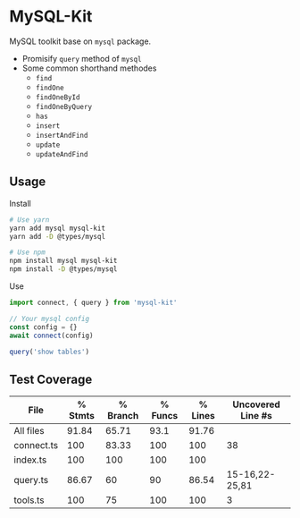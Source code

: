 # MySQL-Kit

MySQL toolkit base on `mysql` package.

- Promisify `query` method of `mysql`
- Some common shorthand methodes
  - `find`
  - `findOne`
  - `findOneById`
  - `findOneByQuery`
  - `has`
  - `insert`
  - `insertAndFind`
  - `update`
  - `updateAndFind`

## Usage

Install

```sh
# Use yarn
yarn add mysql mysql-kit
yarn add -D @types/mysql

# Use npm
npm install mysql mysql-kit
npm install -D @types/mysql
```

Use

```typescript
import connect, { query } from 'mysql-kit'

// Your mysql config
const config = {}
await connect(config)

query('show tables')
```

## Test Coverage

| File       | % Stmts | % Branch | % Funcs | % Lines | Uncovered Line #s |
| ---------- | ------- | -------- | ------- | ------- | ----------------- |
| All files  | 91.84   | 65.71    | 93.1    | 91.76   |
| connect.ts | 100     | 83.33    | 100     | 100     | 38                |
| index.ts   | 100     | 100      | 100     | 100     |
| query.ts   | 86.67   | 60       | 90      | 86.54   | 15-16,22-25,81    |
| tools.ts   | 100     | 75       | 100     | 100     | 3                 |
